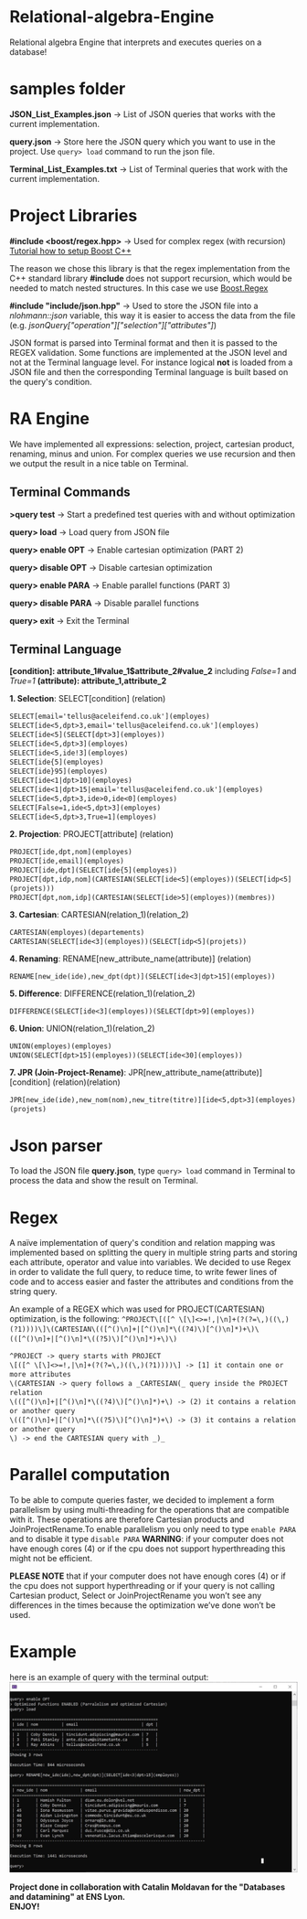 # Relational-algebra-Engine
Relational algebra Engine that interprets and executes queries on a database!

# samples folder
**JSON_List_Examples.json** -> List of JSON queries that works with the current implementation.

**query.json** -> Store here the JSON query which you want to use in the project. Use `query> load` command to run the json file.

**Terminal_List_Examples.txt** -> List of Terminal queries that work with the current implementation.

# Project Libraries
**\#include <boost/regex.hpp>** -> Used for complex regex (with recursion)
[Tutorial how to setup Boost C++](https://www.youtube.com/watch?v=5afpq2TkOHc&t=248s)

The reason we chose this library is that the regex implementation from the C++ standard library **\#include <regex>** does not support recursion, which would be needed to match nested structures. In this case we use [Boost.Regex](https://www.boost.org/doc/libs/1_75_0/libs/regex/doc/html/index.html)

**\#include "include/json.hpp"** -> Used to store the JSON file into a _nlohmann::json_ variable, this way it is easier to access the data from the file (e.g. _jsonQuery["operation"]["selection"]["attributes"]_)

JSON format is parsed into Terminal format and then it is passed to the REGEX validation. Some functions are implemented at the JSON level and not at the Terminal language level. For instance logical **not** is loaded from a JSON file and then the corresponding Terminal language is built based on the query's condition.

# RA Engine
We have implemented all expressions: selection, project, cartesian product, renaming, minus and union. For complex queries we use recursion and then we output the result in a nice table on Terminal.

## Terminal Commands
**>query test** -> Start a predefined test queries with and without optimization

**query> load** -> Load query from JSON file

**query> enable OPT** -> Enable cartesian optimization (PART 2)

**query> disable OPT** -> Disable cartesian optimization

**query> enable PARA** -> Enable parallel functions (PART 3)

**query> disable PARA** -> Disable parallel functions

**query> exit** -> Exit the Terminal

## Terminal Language
**[condition]: attribute_1#value_1$attribute_2#value_2** including _False=1_ and _True=1_
**(attribute): attribute_1,attribute_2**

**1. Selection**: SELECT[condition] (relation)
```
SELECT[email='tellus@aceleifend.co.uk'](employes)
SELECT[ide<5,dpt>3,email='tellus@aceleifend.co.uk'](employes)
SELECT[ide<5](SELECT[dpt>3](employes))
SELECT[ide<5,dpt>3](employes)
SELECT[ide<5,ide!3](employes)
SELECT[ide{5](employes)
SELECT[ide}95](employes)
SELECT[ide<1|dpt>10](employes)
SELECT[ide<1|dpt>15|email='tellus@aceleifend.co.uk'](employes)
SELECT[ide<5,dpt>3,ide>0,ide<0](employes)
SELECT[False=1,ide<5,dpt>3](employes)
SELECT[ide<5,dpt>3,True=1](employes)
```

**2. Projection**: PROJECT[attribute] (relation)
```
PROJECT[ide,dpt,nom](employes)
PROJECT[ide,email](employes)
PROJECT[ide,dpt](SELECT[ide{5](employes))
PROJECT[dpt,idp,nom](CARTESIAN(SELECT[ide<5](employes))(SELECT[idp<5](projets)))
PROJECT[dpt,nom,idp](CARTESIAN(SELECT[ide>5](employes))(membres))
```

**3. Cartesian**: CARTESIAN(relation_1)(relation_2)
```
CARTESIAN(employes)(departements)
CARTESIAN(SELECT[ide<3](employes))(SELECT[idp<5](projets))
```

**4. Renaming**: RENAME[new_attribute_name(attribute)] (relation)
```
RENAME[new_ide(ide),new_dpt(dpt)](SELECT[ide<3|dpt>15](employes))
```

**5. Difference**: DIFFERENCE(relation_1)(relation_2)
```
DIFFERENCE(SELECT[ide<3](employes))(SELECT[dpt>9](employes))
```

**6. Union**: UNION(relation_1)(relation_2)
```
UNION(employes)(employes)
UNION(SELECT[dpt>15](employes))(SELECT[ide<30](employes))
```

**7. JPR (Join-Project-Rename)**: JPR[new_attribute_name(attribute)] [condition] (relation)(relation)
```
JPR[new_ide(ide),new_nom(nom),new_titre(titre)][ide<5,dpt>3](employes)(projets)
```

# Json parser
To load the JSON file **query.json**, type `query> load` command in Terminal to process the data and show the result on Terminal.


# Regex
A naïve implementation of query's condition and relation mapping was implemented based on splitting the query in multiple string parts and storing each attribute, operator and value into variables. We decided to use Regex in order to validate the full query, to reduce time, to write fewer lines of code and to access easier and faster the attributes and conditions from the string query.

An example of a REGEX which was used for PROJECT(CARTESIAN) optimization, is the following:
`^PROJECT\[([^ \[\]<>=!,|\n]+(?(?=\,)((\,)(?1))))\]\(CARTESIAN\(([^()\n]+|[^()\n]*\((?4)\)[^()\n]*)+\)\(([^()\n]+|[^()\n]*\((?5)\)[^()\n]*)+\)\)`

```
^PROJECT -> query starts with PROJECT
\[([^ \[\]<>=!,|\n]+(?(?=\,)((\,)(?1))))\] -> [1] it contain one or more attributes 
\(CARTESIAN -> query follows a _CARTESIAN(_ query inside the PROJECT relation
\(([^()\n]+|[^()\n]*\((?4)\)[^()\n]*)+\) -> (2) it contains a relation or another query
\(([^()\n]+|[^()\n]*\((?5)\)[^()\n]*)+\) -> (3) it contains a relation or another query
\) -> end the CARTESIAN query with _)_
```

# Parallel computation
To be able to compute queries faster, we decided to implement a form parallelism by using multi-threading for the operations that are compatible with it. These operations are therefore Cartesian products and JoinProjectRename.To enable parallelism you only need to type `enable PARA` and to disable it type  `disable PARA`
**WARNING**: if your computer does not have enough cores (4) or if the cpu does not support hyperthreading this might not be efficient. 

**PLEASE NOTE** that if your computer does not have enough cores (4) or if the cpu does not support hyperthreading or if your query is not calling Cartesian product, Select or JoinProjectRename you won’t see any differences in the times because the optimization we’ve done won’t be used. 

# Example
here is an example of query with the terminal output:  
<img src="https://github.com/Liam-mza/Relational-algebra-Engine/blob/main/image/Terminal_Example.JPG" alt="drawing" width="700"/>
  
**Project done in collaboration with Catalin Moldavan for the "Databases and datamining" at ENS Lyon.**     
**ENJOY!** 
